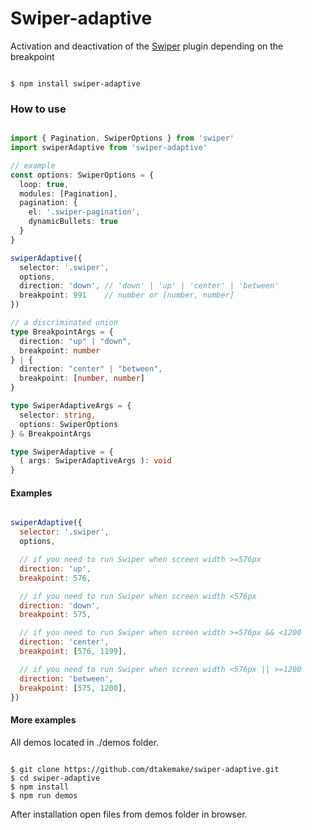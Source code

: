 # Swiper-adaptive

Activation and deactivation of the [Swiper](https://github.com/nolimits4web/swiper) plugin depending on the breakpoint

```

$ npm install swiper-adaptive

```

### How to use

```ts

import { Pagination, SwiperOptions } from 'swiper'
import swiperAdaptive from 'swiper-adaptive'

// example
const options: SwiperOptions = { 
  loop: true, 
  modules: [Pagination], 
  pagination: { 
    el: '.swiper-pagination', 
    dynamicBullets: true
  } 
}

swiperAdaptive({
  selector: '.swiper',
  options,
  direction: 'down', // 'down' | 'up' | 'center' | 'between'
  breakpoint: 991    // number or [number, number]
})

// a discriminated union
type BreakpointArgs = {
  direction: "up" | "down", 
  breakpoint: number
} | {
  direction: "center" | "between", 
  breakpoint: [number, number]
}

type SwiperAdaptiveArgs = {
  selector: string, 
  options: SwiperOptions
} & BreakpointArgs

type SwiperAdaptive = {
  ( args: SwiperAdaptiveArgs ): void
}

```


#### Examples

```js

swiperAdaptive({
  selector: '.swiper',
  options,

  // if you need to run Swiper when screen width >=576px
  direction: 'up',
  breakpoint: 576,

  // if you need to run Swiper when screen width <576px
  direction: 'down',
  breakpoint: 575,

  // if you need to run Swiper when screen width >=576px && <1200
  direction: 'center',
  breakpoint: [576, 1199],

  // if you need to run Swiper when screen width <576px || >=1200
  direction: 'between',
  breakpoint: [575, 1200],
})

```


#### More examples

All demos located in ./demos folder.

```

$ git clone https://github.com/dtakemake/swiper-adaptive.git
$ cd swiper-adaptive
$ npm install
$ npm run demos

```

After installation open files from demos folder in browser.
